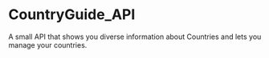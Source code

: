 # CountryGuide_API
A small API that shows you diverse information about Countries and lets you manage your countries.
